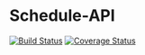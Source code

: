 # Schedule-API
[![Build Status](https://travis-ci.org/CasinoSchedule/Schedule-API.svg?branch=master)](https://travis-ci.org/CasinoSchedule/Schedule-API)
[![Coverage Status](https://coveralls.io/repos/github/CasinoSchedule/Schedule-API/badge.svg?branch=master)](https://coveralls.io/github/CasinoSchedule/Schedule-API?branch=master)

